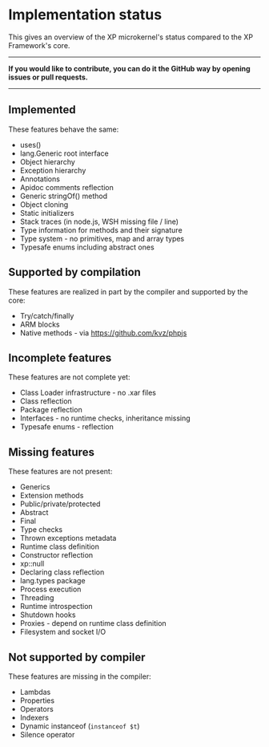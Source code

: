Implementation status
=====================
This gives an overview of the XP microkernel's status compared to the
XP Framework's core.

* * *

**If you would like to contribute, you can do it the GitHub way by opening
issues or pull requests.**

* * *


Implemented
-----------
These features behave the same:

* uses()
* lang.Generic root interface
* Object hierarchy
* Exception hierarchy
* Annotations
* Apidoc comments reflection
* Generic stringOf() method
* Object cloning
* Static initializers
* Stack traces (in node.js, WSH missing file / line)
* Type information for methods and their signature
* Type system - no primitives, map and array types
* Typesafe enums including abstract ones

Supported by compilation
------------------------
These features are realized in part by the compiler and supported by the core:

* Try/catch/finally
* ARM blocks
* Native methods - via https://github.com/kvz/phpjs

Incomplete features
-------------------
These features are not complete yet:

* Class Loader infrastructure - no .xar files
* Class reflection
* Package reflection
* Interfaces - no runtime checks, inheritance missing
* Typesafe enums - reflection

Missing features
----------------
These features are not present:

* Generics
* Extension methods
* Public/private/protected
* Abstract
* Final
* Type checks
* Thrown exceptions metadata
* Runtime class definition
* Constructor reflection
* xp::null
* Declaring class reflection
* lang.types package
* Process execution
* Threading
* Runtime introspection
* Shutdown hooks
* Proxies - depend on runtime class definition
* Filesystem and socket I/O

Not supported by compiler
-------------------------
These features are missing in the compiler:

* Lambdas
* Properties
* Operators
* Indexers
* Dynamic instanceof (`instanceof $t`)
* Silence operator
